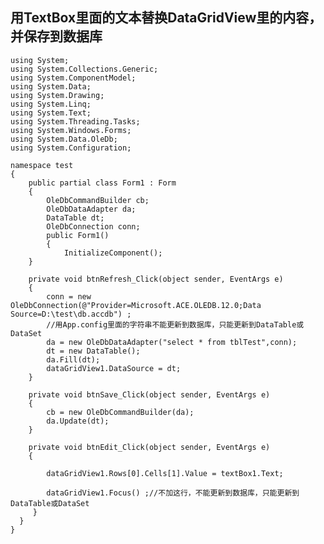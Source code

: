  ## 用TextBox里面的文本替换DataGridView里的内容，并保存到数据库
    using System;
    using System.Collections.Generic;
    using System.ComponentModel;
    using System.Data;
    using System.Drawing;
    using System.Linq;
    using System.Text;
    using System.Threading.Tasks;
    using System.Windows.Forms;
    using System.Data.OleDb;
    using System.Configuration;
    
    namespace test
    {
        public partial class Form1 : Form
        {
            OleDbCommandBuilder cb;
            OleDbDataAdapter da;
            DataTable dt;        
            OleDbConnection conn;
            public Form1()
            {
                InitializeComponent();  
        }
    
        private void btnRefresh_Click(object sender, EventArgs e)
        {
            conn = new OleDbConnection(@"Provider=Microsoft.ACE.OLEDB.12.0;Data Source=D:\test\db.accdb") ;
            //用App.config里面的字符串不能更新到数据库，只能更新到DataTable或DataSet
            da = new OleDbDataAdapter("select * from tblTest",conn);
            dt = new DataTable();
            da.Fill(dt);
            dataGridView1.DataSource = dt;
        }
    
        private void btnSave_Click(object sender, EventArgs e)
        {
            cb = new OleDbCommandBuilder(da);
            da.Update(dt);
        }
    
        private void btnEdit_Click(object sender, EventArgs e)
        {
            
            dataGridView1.Rows[0].Cells[1].Value = textBox1.Text;
            
            dataGridView1.Focus() ;//不加这行，不能更新到数据库，只能更新到DataTable或DataSet
         }
      }
    }

​    


​      



